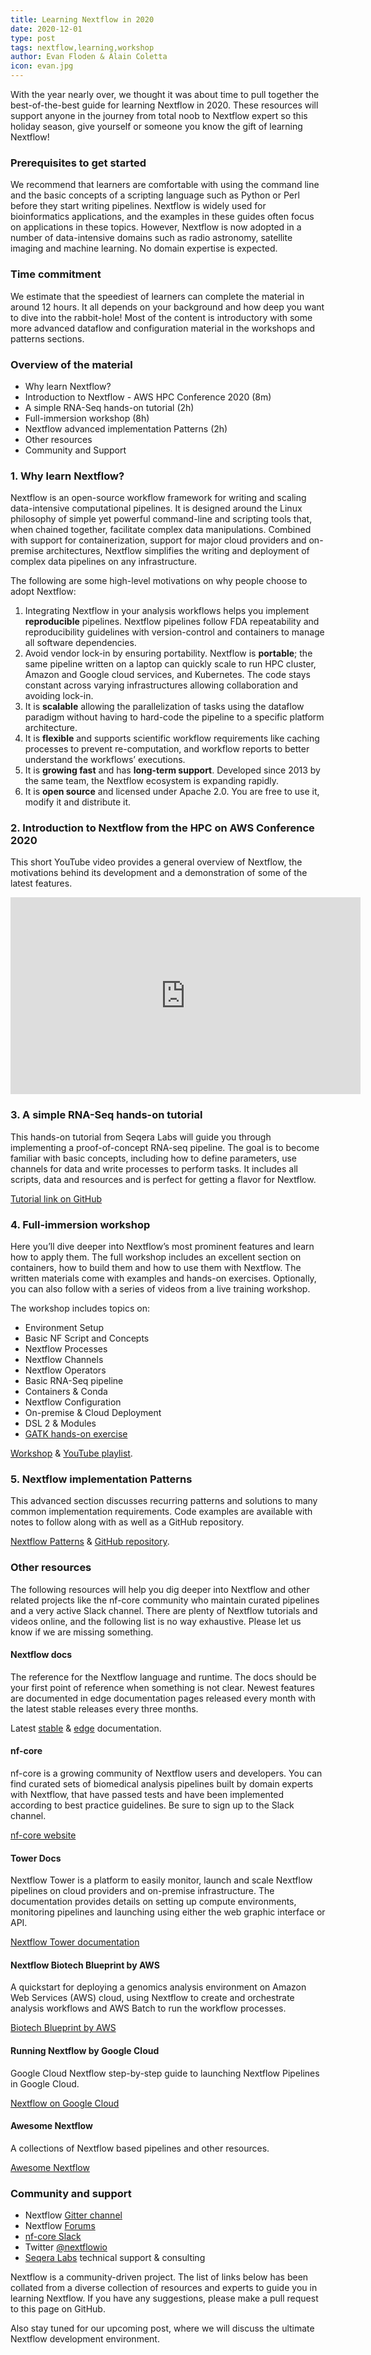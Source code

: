 ```yaml
---
title: Learning Nextflow in 2020
date: 2020-12-01
type: post
tags: nextflow,learning,workshop
author: Evan Floden & Alain Coletta
icon: evan.jpg
---
```


With the year nearly over, we thought it was about time to pull together the best-of-the-best guide for learning Nextflow in 2020. These resources will support anyone in the journey from total noob to Nextflow expert so this holiday season, give yourself or someone you know the gift of learning Nextflow!


### Prerequisites to get started

We recommend that learners are comfortable with using the command line and the basic concepts of a scripting language such as Python or Perl before they start writing pipelines. Nextflow is widely used for bioinformatics applications, and the examples in these guides often focus on applications in these topics. However, Nextflow is now adopted in a number of data-intensive domains such as radio astronomy, satellite imaging and machine learning. No domain expertise is expected.


### Time commitment

We estimate that the speediest of learners can complete the material in around 12 hours. It all depends on your background and how deep you want to dive into the rabbit-hole! Most of the content is introductory with some more advanced dataflow and configuration material in the workshops and patterns sections.


### Overview of the material

* Why learn Nextflow?
* Introduction to Nextflow - AWS HPC Conference 2020 (8m)
* A simple RNA-Seq hands-on tutorial (2h)
* Full-immersion workshop (8h)
* Nextflow advanced implementation Patterns (2h)
* Other resources
* Community and Support


### 1. Why learn Nextflow?
Nextflow is an open-source workflow framework for writing and scaling data-intensive computational pipelines. It is designed around the Linux philosophy of simple yet powerful command-line and scripting tools that, when chained together, facilitate complex data manipulations. Combined with support for containerization, support for major cloud providers and on-premise architectures, Nextflow simplifies the writing and deployment of complex data pipelines on any infrastructure.

The following are some high-level motivations on why people choose to adopt Nextflow:

1. Integrating Nextflow in your analysis workflows helps you implement **reproducible** pipelines. Nextflow pipelines follow FDA repeatability and reproducibility guidelines with version-control and containers to manage all software dependencies.
2. Avoid vendor lock-in by ensuring portability. Nextflow is **portable**; the same pipeline written on a laptop can quickly scale to run HPC cluster, Amazon and Google cloud services, and Kubernetes. The code stays constant across varying infrastructures allowing collaboration and avoiding lock-in.
3. It is **scalable** allowing the parallelization of tasks using the dataflow paradigm without having to hard-code the pipeline to a specific platform architecture.
4. It is **flexible** and supports scientific workflow requirements like caching processes to prevent re-computation, and workflow reports to better understand the workflows’ executions.
5. It is **growing fast** and has **long-term support**. Developed since 2013 by the same team, the Nextflow ecosystem is expanding rapidly.
6. It is **open source** and licensed under Apache 2.0. You are free to use it, modify it and distribute it.


### 2. Introduction to Nextflow from the HPC on AWS Conference 2020

This short YouTube video provides a general overview of Nextflow, the motivations behind its development and a demonstration of some of the latest features.

<iframe width="560" height="315" src="https://www.youtube.com/embed/SYhDkUgcOXo" frameborder="0" allow="accelerometer; autoplay; clipboard-write; encrypted-media; gyroscope; picture-in-picture" allowfullscreen></iframe>


### 3. A simple RNA-Seq hands-on tutorial

This hands-on tutorial from Seqera Labs will guide you through implementing a proof-of-concept RNA-seq pipeline. The goal is to become familiar with basic concepts, including how to define parameters, use channels for data and write processes to perform tasks. It includes all scripts, data and resources and is perfect for getting a flavor for Nextflow.

[Tutorial link on GitHub](https://github.com/seqeralabs/nextflow-tutorial)


### 4. Full-immersion workshop
Here you’ll dive deeper into Nextflow’s most prominent features and learn how to apply them. The full workshop includes an excellent section on containers, how to build them and how to use them with Nextflow. The written materials come with examples and hands-on exercises. Optionally, you can also follow with a series of videos from a live training workshop.

The workshop includes topics on:

* Environment Setup
* Basic NF Script and Concepts
* Nextflow Processes
* Nextflow Channels
* Nextflow Operators
* Basic RNA-Seq pipeline
* Containers & Conda
* Nextflow Configuration
* On-premise & Cloud Deployment
* DSL 2 & Modules
* [GATK hands-on exercise](https://seqera.io/training/handson/)

[Workshop](https://seqera.io/training) & [YouTube playlist](https://www.youtube.com/playlist?list=PLPZ8WHdZGxmUv4W8ZRlmstkZwhb_fencI).

### 5. Nextflow implementation Patterns
This advanced section discusses recurring patterns and solutions to many common implementation requirements. Code examples are available with notes to follow along with as well as a GitHub repository.

[Nextflow Patterns](http://nextflow-io.github.io/patterns/index.html) & [GitHub repository](https://github.com/nextflow-io/patterns).


### Other resources
The following resources will help you dig deeper into Nextflow and other related projects like the nf-core community who maintain curated pipelines and a very active Slack channel. There are plenty of Nextflow tutorials and videos online, and the following list is no way exhaustive. Please let us know if we are missing something.

#### Nextflow docs
The reference for the Nextflow language and runtime. The docs should be your first point of reference when something is not clear. Newest features are documented in edge documentation pages released every month with the latest stable releases every three months.

Latest [stable](https://www.nextflow.io/docs/latest/index.html) & [edge](https://www.nextflow.io/docs/edge/index.html) documentation.

#### nf-core
nf-core is a growing community of Nextflow users and developers. You can find curated sets of biomedical analysis pipelines built by domain experts with Nextflow, that have passed tests and have been implemented according to best practice guidelines. Be sure to sign up to the Slack channel.

[nf-core website](https://nf-co.re)


#### Tower Docs
Nextflow Tower is a platform to easily monitor, launch and scale Nextflow pipelines on cloud providers and on-premise infrastructure. The documentation provides details on setting up compute environments, monitoring pipelines and launching using either the web graphic interface or API.

[Nextflow Tower documentation](http://help.tower.nf)


#### Nextflow Biotech Blueprint by AWS

A quickstart for deploying a genomics analysis environment on Amazon Web Services (AWS) cloud, using Nextflow to create and orchestrate analysis workflows and AWS Batch to run the workflow processes.

[Biotech Blueprint by AWS](https://aws.amazon.com/quickstart/biotech-blueprint/nextflow/)


#### Running Nextflow by Google Cloud
Google Cloud Nextflow step-by-step guide to launching Nextflow Pipelines in Google Cloud.

[Nextflow on Google Cloud ](https://cloud.google.com/life-sciences/docs/tutorials/nextflow)

#### Awesome Nextflow

A collections of Nextflow based pipelines and other resources.

[Awesome Nextflow](https://github.com/nextflow-io/awesome-nextflow)


###  Community and support

* Nextflow [Gitter channel](https://gitter.im/nextflow-io/nextflow)
* Nextflow [Forums](https://groups.google.com/forum/#!forum/nextflow)
* [nf-core Slack](https://nfcore.slack.com/)
* Twitter [@nextflowio](https://twitter.com/nextflowio?lang=en)
* [Seqera Labs](https://www.seqera.io) technical support & consulting


Nextflow is a community-driven project. The list of links below has been collated from a diverse collection of resources and experts to guide you in learning Nextflow. If you have any suggestions, please make a pull request to this page on GitHub.

Also stay tuned for our upcoming post, where we will discuss the ultimate Nextflow development environment.

